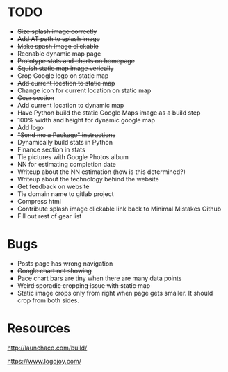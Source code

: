 # TODO

* ~~Size splash image correctly~~
* ~~Add AT path to splash image~~
* ~~Make spash image clickable~~
* ~~Reenable dynamic map page~~
* ~~Prototype stats and charts on homepage~~
* ~~Squish static map image verically~~
* ~~Crop Google logo on static map~~
* ~~Add current location to static map~~
* Change icon for current location on static map
* ~~Gear section~~
* Add current location to dynamic map
* ~~Have Python build the static Google Maps image as a build step~~
* 100% width and height for dynamic google map
* Add logo
* ~~"Send me a Package" instructions~~
* Dynamically build stats in Python
* Finance section in stats
* Tie pictures with Google Photos album
* NN for estimating completion date
* Writeup about the NN estimation (how is this determined?)
* Writeup about the technology behind the website
* Get feedback on website
* Tie domain name to gitlab project
* Compress html
* Contribute splash image clickable link back to Minimal Mistakes Github
* Fill out rest of gear list


# Bugs

* ~~Posts page has wrong navigation~~
* ~~Google chart not showing~~
* Pace chart bars are tiny when there are many data points
* ~~Weird sporadic cropping issue with static map~~
* Static image crops only from right when page gets smaller.  It should crop from both sides.


# Resources

http://launchaco.com/build/

https://www.logojoy.com/
